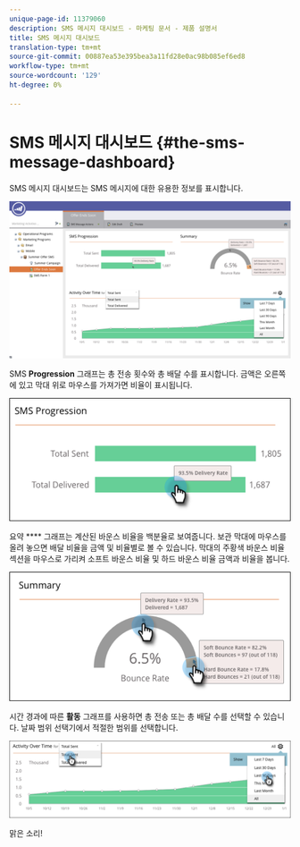 ```yaml
---
unique-page-id: 11379060
description: SMS 메시지 대시보드 - 마케팅 문서 - 제품 설명서
title: SMS 메시지 대시보드
translation-type: tm+mt
source-git-commit: 00887ea53e395bea3a11fd28e0ac98b085ef6ed8
workflow-type: tm+mt
source-wordcount: '129'
ht-degree: 0%

---
```



# SMS 메시지 대시보드 {#the-sms-message-dashboard}

SMS 메시지 대시보드는 SMS 메시지에 대한 유용한 정보를 표시합니다.

![](assets/converted-dashboard-image.png)

SMS **Progression** 그래프는 총 전송 횟수와 총 배달 수를 표시합니다. 금액은 오른쪽에 있고 막대 위로 마우스를 가져가면 비율이 표시됩니다.

![](assets/sms-progression-hand-border.png)

요약 **** 그래프는 계산된 바운스 비율을 백분율로 보여줍니다. 보관 막대에 마우스를 올려 놓으면 배달 비율을 금액 및 비율별로 볼 수 있습니다. 막대의 주황색 바운스 비율 섹션을 마우스로 가리켜 소프트 바운스 비율 및 하드 바운스 비율 금액과 비율을 봅니다.

![](assets/hover-over-summary-hands-thin-border.png)

시간 경과에 따른 **활동** 그래프를 사용하면 총 전송 또는 총 배달 수를 선택할 수 있습니다. 날짜 범위 선택기에서 적절한 범위를 선택합니다.

![](assets/activity-over-time-hands.png)

맑은 소리!
